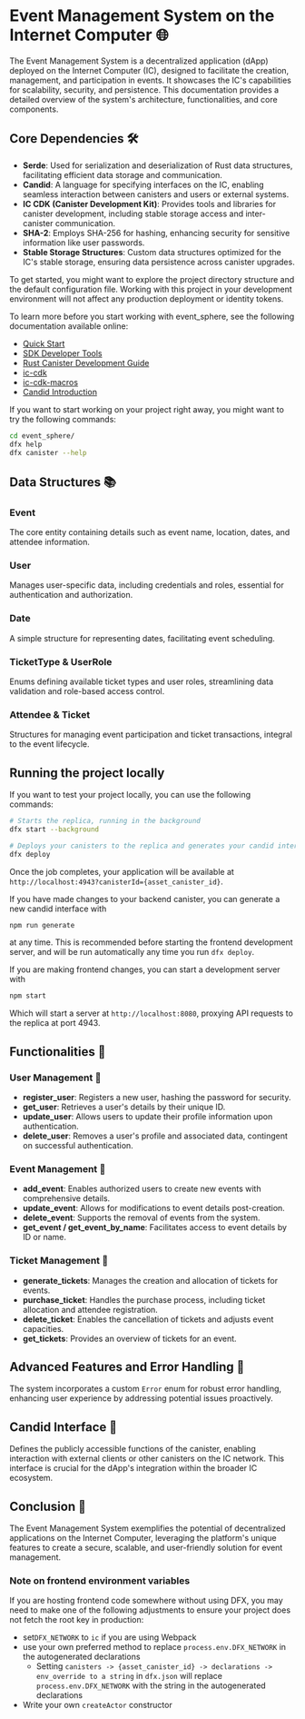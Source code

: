 # Event Management System on the Internet Computer 🌐

The Event Management System is a decentralized application (dApp) deployed on the Internet Computer (IC), designed to facilitate the creation, management, and participation in events. It showcases the IC's capabilities for scalability, security, and persistence. This documentation provides a detailed overview of the system's architecture, functionalities, and core components.

## Core Dependencies 🛠️

- **Serde**: Used for serialization and deserialization of Rust data structures, facilitating efficient data storage and communication.
- **Candid**: A language for specifying interfaces on the IC, enabling seamless interaction between canisters and users or external systems.
- **IC CDK (Canister Development Kit)**: Provides tools and libraries for canister development, including stable storage access and inter-canister communication.
- **SHA-2**: Employs SHA-256 for hashing, enhancing security for sensitive information like user passwords.
- **Stable Storage Structures**: Custom data structures optimized for the IC's stable storage, ensuring data persistence across canister upgrades.

To get started, you might want to explore the project directory structure and the default configuration file. Working with this project in your development environment will not affect any production deployment or identity tokens.

To learn more before you start working with event_sphere, see the following documentation available online:

- [Quick Start](https://internetcomputer.org/docs/current/developer-docs/setup/deploy-locally)
- [SDK Developer Tools](https://internetcomputer.org/docs/current/developer-docs/setup/install)
- [Rust Canister Development Guide](https://internetcomputer.org/docs/current/developer-docs/backend/rust/)
- [ic-cdk](https://docs.rs/ic-cdk)
- [ic-cdk-macros](https://docs.rs/ic-cdk-macros)
- [Candid Introduction](https://internetcomputer.org/docs/current/developer-docs/backend/candid/)

If you want to start working on your project right away, you might want to try the following commands:

```bash
cd event_sphere/
dfx help
dfx canister --help
```
## Data Structures 📚

### Event
The core entity containing details such as event name, location, dates, and attendee information.

### User
Manages user-specific data, including credentials and roles, essential for authentication and authorization.

### Date
A simple structure for representing dates, facilitating event scheduling.

### TicketType & UserRole
Enums defining available ticket types and user roles, streamlining data validation and role-based access control.

### Attendee & Ticket
Structures for managing event participation and ticket transactions, integral to the event lifecycle.

## Running the project locally

If you want to test your project locally, you can use the following commands:

```bash
# Starts the replica, running in the background
dfx start --background

# Deploys your canisters to the replica and generates your candid interface
dfx deploy
```

Once the job completes, your application will be available at `http://localhost:4943?canisterId={asset_canister_id}`.

If you have made changes to your backend canister, you can generate a new candid interface with

```bash
npm run generate
```

at any time. This is recommended before starting the frontend development server, and will be run automatically any time you run `dfx deploy`.

If you are making frontend changes, you can start a development server with

```bash
npm start
```

Which will start a server at `http://localhost:8080`, proxying API requests to the replica at port 4943.

## Functionalities 🌟

### User Management 👤

- **register_user**: Registers a new user, hashing the password for security.
- **get_user**: Retrieves a user's details by their unique ID.
- **update_user**: Allows users to update their profile information upon authentication.
- **delete_user**: Removes a user's profile and associated data, contingent on successful authentication.

### Event Management 📅

- **add_event**: Enables authorized users to create new events with comprehensive details.
- **update_event**: Allows for modifications to event details post-creation.
- **delete_event**: Supports the removal of events from the system.
- **get_event / get_event_by_name**: Facilitates access to event details by ID or name.

### Ticket Management 🎫

- **generate_tickets**: Manages the creation and allocation of tickets for events.
- **purchase_ticket**: Handles the purchase process, including ticket allocation and attendee registration.
- **delete_ticket**: Enables the cancellation of tickets and adjusts event capacities.
- **get_tickets**: Provides an overview of tickets for an event.


## Advanced Features and Error Handling 🔧

The system incorporates a custom `Error` enum for robust error handling, enhancing user experience by addressing potential issues proactively.

## Candid Interface 📡

Defines the publicly accessible functions of the canister, enabling interaction with external clients or other canisters on the IC network. This interface is crucial for the dApp's integration within the broader IC ecosystem.

## Conclusion 🏁

The Event Management System exemplifies the potential of decentralized applications on the Internet Computer, leveraging the platform's unique features to create a secure, scalable, and user-friendly solution for event management.

### Note on frontend environment variables

If you are hosting frontend code somewhere without using DFX, you may need to make one of the following adjustments to ensure your project does not fetch the root key in production:

- set`DFX_NETWORK` to `ic` if you are using Webpack
- use your own preferred method to replace `process.env.DFX_NETWORK` in the autogenerated declarations
  - Setting `canisters -> {asset_canister_id} -> declarations -> env_override to a string` in `dfx.json` will replace `process.env.DFX_NETWORK` with the string in the autogenerated declarations
- Write your own `createActor` constructor

